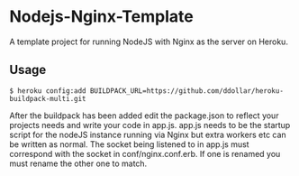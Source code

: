 Nodejs-Nginx-Template
=====================

A template project for running NodeJS with Nginx as the server on Heroku.

## Usage

    $ heroku config:add BUILDPACK_URL=https://github.com/ddollar/heroku-buildpack-multi.git

After the buildpack has been added edit the package.json to reflect your projects needs and write your code in app.js.
app.js needs to be the startup script for the nodeJS instance running via Nginx but extra workers etc can be written as normal.
The socket being listened to in app.js must correspond with the socket in conf/nginx.conf.erb. If one is renamed you must rename the other one to match.